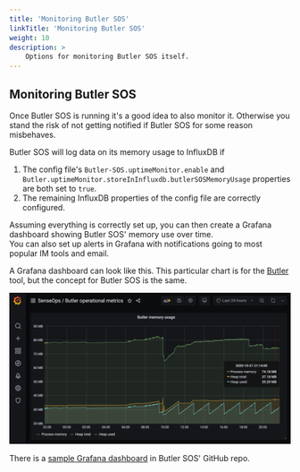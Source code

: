 ```yaml
---
title: 'Monitoring Butler SOS'
linkTitle: 'Monitoring Butler SOS'
weight: 10
description: >
    Options for monitoring Butler SOS itself.
---
```


## Monitoring Butler SOS

Once Butler SOS is running it's a good idea to also monitor it. Otherwise you stand the risk of not getting notified if Butler SOS for some reason misbehaves.

Butler SOS will log data on its memory usage to InfluxDB if

1. The config file's `Butler-SOS.uptimeMonitor.enable` and `Butler.uptimeMonitor.storeInInfluxdb.butlerSOSMemoryUsage` properties are both set to `true`.
2. The remaining InfluxDB properties of the config file are correctly configured.

Assuming everything is correctly set up, you can then create a Grafana dashboard showing Butler SOS' memory use over time.  
You can also set up alerts in Grafana with notifications going to most popular IM tools and email.

A Grafana dashboard can look like this. This particular chart is for the [Butler](https://butler.ptarmiganlabs.com) tool, but the concept for Butler SOS is the same.

![alt text](butler-memory-usage-grafana-1.png "Butler SOS memory usage in Grafana dashboard")  

There is a [sample Grafana dashboard](https://github.com/ptarmiganlabs/butler-sos/tree/master/docs/grafana) in Butler SOS' GitHub repo.

